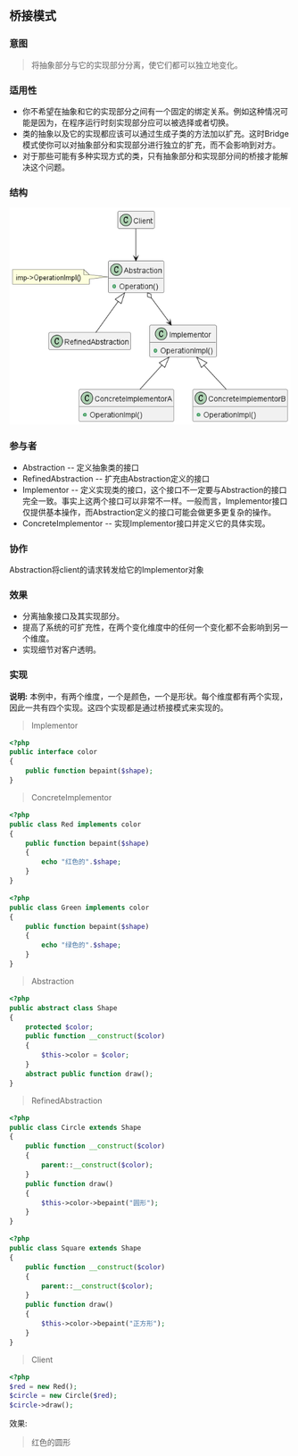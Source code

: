 ## 桥接模式

### 意图

> 将抽象部分与它的实现部分分离，使它们都可以独立地变化。

### 适用性

* 你不希望在抽象和它的实现部分之间有一个固定的绑定关系。例如这种情况可能是因为，在程序运行时刻实现部分应可以被选择或者切换。
* 类的抽象以及它的实现都应该可以通过生成子类的方法加以扩充。这时Bridge模式使你可以对抽象部分和实现部分进行独立的扩充，而不会影响到对方。
* 对于那些可能有多种实现方式的类，只有抽象部分和实现部分间的桥接才能解决这个问题。

### 结构

![](../img/桥接模式-结构图.png)

### 参与者

* Abstraction -- 定义抽象类的接口 
* RefinedAbstraction -- 扩充由Abstraction定义的接口
* Implementor -- 定义实现类的接口，这个接口不一定要与Abstraction的接口完全一致。事实上这两个接口可以非常不一样。一般而言，Implementor接口仅提供基本操作，而Abstraction定义的接口可能会做更多更复杂的操作。
* ConcreteImplementor -- 实现Implementor接口并定义它的具体实现。

### 协作
Abstraction将client的请求转发给它的Implementor对象

### 效果

* 分离抽象接口及其实现部分。
* 提高了系统的可扩充性，在两个变化维度中的任何一个变化都不会影响到另一个维度。
* 实现细节对客户透明。

### 实现

**说明:** 本例中，有两个维度，一个是颜色，一个是形状。每个维度都有两个实现，因此一共有四个实现。这四个实现都是通过桥接模式来实现的。

> Implementor 

```php
<?php
public interface color
{
    public function bepaint($shape);
}
```

> ConcreteImplementor 

```php
<?php
public class Red implements color
{
    public function bepaint($shape)
    {
        echo "红色的".$shape;
    }
}
```

```php
<?php
public class Green implements color
{
    public function bepaint($shape)
    {
        echo "绿色的".$shape;
    }
}
```

> Abstraction 

```php
<?php
public abstract class Shape
{
    protected $color;
    public function __construct($color)
    {
        $this->color = $color;
    }
    abstract public function draw();
}
```

> RefinedAbstraction 

```php
<?php
public class Circle extends Shape
{
    public function __construct($color)
    {
        parent::__construct($color);
    }
    public function draw()
    {
        $this->color->bepaint("圆形");
    }
}
```

```php
<?php
public class Square extends Shape
{
    public function __construct($color)
    {
        parent::__construct($color);
    }
    public function draw()
    {
        $this->color->bepaint("正方形");
    }
}
```

> Client 

```php
<?php
$red = new Red();
$circle = new Circle($red);
$circle->draw();
```

效果:

> 红色的圆形
